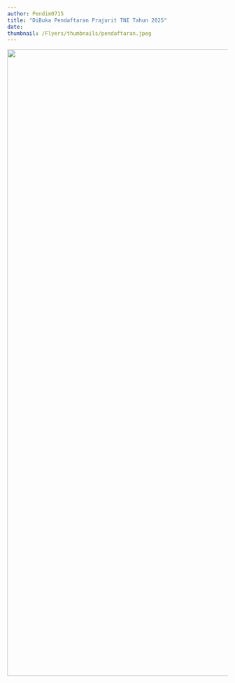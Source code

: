 ```yaml
---
author: Pendim0715
title: "DiBuka Pendaftaran Prajurit TNI Tahun 2025"
date: 
thumbnail: /Flyers/thumbnails/pendaftaran.jpeg
---
```

<p><img src="/images/pendaftaran.jpeg" alt="" width="1146" height="1433" /></p>